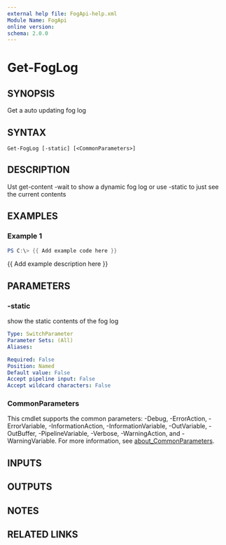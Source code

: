 ```yaml
---
external help file: FogApi-help.xml
Module Name: FogApi
online version:
schema: 2.0.0
---
```


# Get-FogLog

## SYNOPSIS
Get a auto updating fog log

## SYNTAX

```
Get-FogLog [-static] [<CommonParameters>]
```

## DESCRIPTION
Ust get-content -wait to show a dynamic fog log or use -static to just see the current contents

## EXAMPLES

### Example 1
```powershell
PS C:\> {{ Add example code here }}
```

{{ Add example description here }}

## PARAMETERS

### -static
show the static contents of the fog log

```yaml
Type: SwitchParameter
Parameter Sets: (All)
Aliases:

Required: False
Position: Named
Default value: False
Accept pipeline input: False
Accept wildcard characters: False
```

### CommonParameters
This cmdlet supports the common parameters: -Debug, -ErrorAction, -ErrorVariable, -InformationAction, -InformationVariable, -OutVariable, -OutBuffer, -PipelineVariable, -Verbose, -WarningAction, and -WarningVariable. For more information, see [about_CommonParameters](http://go.microsoft.com/fwlink/?LinkID=113216).

## INPUTS

## OUTPUTS

## NOTES

## RELATED LINKS

